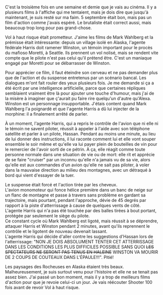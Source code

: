 C'est la troisième fois en une semaine et demie que je vais au cinéma. Il y a plusieurs films à l'affiche qui me tentaient, mais je dois dire que jusqu'à maintenant, je suis resté sur ma faim. 5 septembre était bon, mais pas un film d'action comme j'avais espéré. Le brutaliste était correct aussi, mais beaucoup trop long pour pas grand-chose.

Vol à haut risque était prometteur. J'aime les films de Mark Wahlberg et la prémisse était intéressante: depuis un village isolé en Alaska, l'agente fédérale Harris doit ramener Winston, un témoin important pour le procès du mafioso Moretti, à Seattle. Ils prennent un vol nolisé, mais se rendent vite compte que le pilote n'est pas celui qu'il prétend être. C'est un maniaque engagé par Moretti pour se débarrasser de Winston.

Pour apprécier ce film, il faut éteindre son cerveau et ne pas demander plus que de l'action et du suspense entretenus par un scénario bancal. Les dialogues m'ont fait rouler des yeux plusieurs fois. Je me demande si ça a été écrit par une intelligence artificielle, parce que certaines répliques semblaient vraiment être là pour ajouter une touche d'humour, mais j'ai de la misère à imaginer que ç'aurait pu faire rire quelqu'un d'autre qu'Alexa. Winston est un personnage insupportable. J'étais content quand Mark Wahlberg l'a poignardé et que l'agente Harris a dû lui injecter de la morphine: il a finalement arrêté de parler.

À un moment, l'agente Harris, qui a repris le contrôle de l'avion que ni elle ni le témoin ne savent piloter, réussit à appeler à l'aide avec son téléphone satellite et parler à un pilote, Hassan. Pendant au moins une minute, au lieu de lui donner des instructions, il lui raconte comment lui et elle vont souper ensemble le soir même et qu'elle va lui payer plein de bouteilles de vin pour le remercier de l'avoir sorti de ce pétrin. À ça, elle réagit comme toute personne normale dans une situation de vie ou de mort: elle rit et apprécie de se faire "cruiser" par un inconnu qu'elle n'a jamais vu de sa vie, alors qu'elle est aux commandes d'un avion qu'elle ne sait pas piloter, à voler dans la mauvaise direction au milieu des montagnes, avec un détraqué à bord qui vient d'essayer de la tuer.

Le suspense était forcé et l'action tirée par les cheveux.  
L'avion monomoteur qui fonce hélice première dans un banc de neige sur un flanc de montagne et passe à travers sans problème en gardant sa trajectoire, mais pourtant, pendant l'approche, dévie de 45 degrés par rapport à la piste d'atterrissage à cause de quelques vents de côté.  
L'agente Harris qui n'a pas été touchée par des balles tirées à bout portant, protégée par seulement le siège du pilote.  
Ce constant cycle où Mark Wahlberg est ligoté, mais réussit à se déprendre, attaquer Harris et Winston pendant 2 minutes, avant qu'ils reprennent le contrôle et le ligotent de nouveau devenait lassant.  
L'agente Harris qui décide d'aller contre les suggestions d'Hassan lors de l'atterrissage: "NON JE DOIS ABSOLUMENT TENTER CET ATTERRISSAGE DANS LES CONDITIONS LES PLUS DIFFICILES POSSIBLE SANS QUOI ~~LES SPECTATEURS NE SERONT PAS TENUS EN HALEINE~~ WINSTON VA MOURIR DE 2 COUPS DE COUTEAUX DANS L'ÉPAULE!!!". Pitié!

Les paysages des Rocheuses en Alaska étaient très beaux. Malheureusement, je suis surtout venu pour l'histoire et elle ne se tenait pas assez bien. J'ai passé un bon moment, mais il y a trop de meilleurs films d'action pour que je revoie celui-ci un jour. Je vais réécouter Shooter 100 fois avant de revoir Vol à haut risque.
